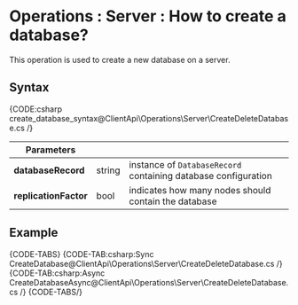 ﻿# Operations : Server : How to create a database?

This operation is used to create a new database on a server.

## Syntax

{CODE:csharp create_database_syntax@ClientApi\Operations\Server\CreateDeleteDatabase.cs /}

| Parameters | | |
| ------------- | ------------- | ----- |
| **databaseRecord** | string | instance of `DatabaseRecord` containing database configuration |
| **replicationFactor** | bool | indicates how many nodes should contain the database |

## Example

{CODE-TABS}
{CODE-TAB:csharp:Sync CreateDatabase@ClientApi\Operations\Server\CreateDeleteDatabase.cs /}
{CODE-TAB:csharp:Async CreateDatabaseAsync@ClientApi\Operations\Server\CreateDeleteDatabase.cs /}
{CODE-TABS/}
